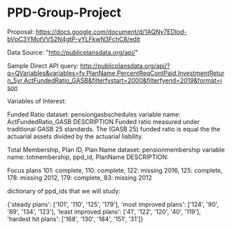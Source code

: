 # PPD-Group-Project
Proposal: https://docs.google.com/document/d/1AQNy7EDIod-bVpC3YMotVV52N4gtP-yYLFkwN3FchC8/edit

Data Source: "http://publicplansdata.org/api/"

Sample Direct API query: http://publicplansdata.org/api/?q=QVariables&variables=fy,PlanName,PercentReqContPaid,InvestmentReturn_5yr,ActFundedRatio_GASB&filterfystart=2000&filterfyend=2019&format=json

Variables of Interest:
 
Funded Ratio
dataset: pensiongasbschedules
variable name: ActFundedRatio_GASB
DESCRIPTION
Funded ratio measured under traditional GASB 25 standards. The (GASB 25) funded ratio is equal the the actuarial assets divided by the actuarial liability.

Total Membership, Plan ID, Plan Name
dataset: pensionmembership
variable name: totmembership, ppd_id, PlanName
DESCRIPTION: 

Focus plans
101: complete,
110: complete,
122: missing 2016,
125: complete,
178: missing 2012,
179: complete,
83: missing 2012

dictionary of ppd_ids that we will study:

{'steady plans': ['101', '110', '125', '179'],
 'most improved plans': ['124', '90', '89', '134', '123'],
 'least improved plans': ['41', '122', '120', '40', '119'],
 'hardest hit plans': ['168', '130', '184', '151', '31']}



